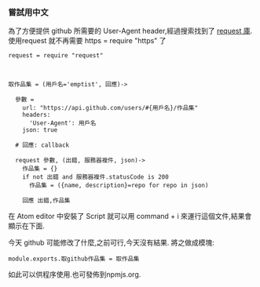 ### 嘗試用中文

為了方便提供 github 所需要的 User-Agent header,經過搜索找到了
[request 庫](https://www.npmjs.com/package/request).使用request
就不再需要 https = require "https" 了


    request = require "request"



    取作品集 = (用戶名='emptist', 回應)->

      參數 =
        url: "https://api.github.com/users/#{用戶名}/作品集"
        headers:
          'User-Agent': 用戶名
        json: true

      # 回應: callback

      request 參數, (出錯, 服務器複件, json)->
        作品集 = {}
        if not 出錯 and 服務器複件.statusCode is 200
          作品集 = ({name, description}=repo for repo in json)

        回應 出錯,作品集

在 Atom editor 中安裝了 Script 就可以用 command + i 來運行這個文件,結果會顯示在下面.

今天 github 可能修改了什麼,之前可行,今天沒有結果.
將之做成模塊:

    module.exports.取github作品集 = 取作品集

如此可以供程序使用.也可發佈到npmjs.org.
